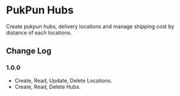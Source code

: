# PukPun Hubs

Create pukpun hubs, delivery locations and manage shipping cost by distance of each locations.

## Change Log

### 1.0.0

-   Create, Read, Update, Delete Locations.
-   Create, Read, Delete Hubs.